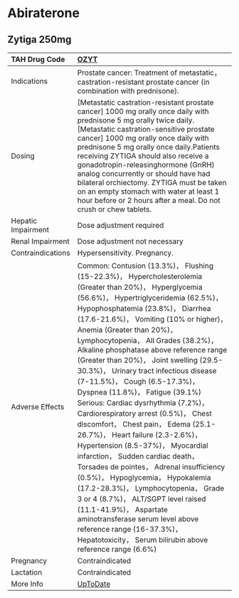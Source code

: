 # Abiraterone

## Zytiga 250mg

| TAH Drug Code      | [OZYT](https://www.tahsda.org.tw/drugs/hissearch.php?drug_code=OZYT)                                                                                                                                                                                                                                                                                                                                                                                                                                                                                                                                                                                                                                                                                                                                                                                                                                                                                                                                                                                     |
|:-------------------|:---------------------------------------------------------------------------------------------------------------------------------------------------------------------------------------------------------------------------------------------------------------------------------------------------------------------------------------------------------------------------------------------------------------------------------------------------------------------------------------------------------------------------------------------------------------------------------------------------------------------------------------------------------------------------------------------------------------------------------------------------------------------------------------------------------------------------------------------------------------------------------------------------------------------------------------------------------------------------------------------------------------------------------------------------------|
| Indications        | Prostate cancer: Treatment of metastatic， castration-resistant prostate cancer (in combination with prednisone).                                                                                                                                                                                                                                                                                                                                                                                                                                                                                                                                                                                                                                                                                                                                                                                                                                                                                                                                        |
| Dosing             | [Metastatic castration-resistant prostate cancer] 1000 mg orally once daily with prednisone 5 mg orally twice daily.[Metastatic castration-sensitive prostate cancer] 1000 mg orally once daily with prednisone 5 mg orally once daily.Patients receiving ZYTIGA should also receive a gonadotropin-releasinghormone (GnRH) analog concurrently or should have had bilateral orchiectomy. ZYTIGA must be taken on an empty stomach with water at least 1 hour before or 2 hours after a meal. Do not crush or chew tablets.                                                                                                                                                                                                                                                                                                                                                                                                                                                                                                                              |
| Hepatic Impairment | Dose adjustment required                                                                                                                                                                                                                                                                                                                                                                                                                                                                                                                                                                                                                                                                                                                                                                                                                                                                                                                                                                                                                                 |
| Renal Impairment   | Dose adjustment not necessary                                                                                                                                                                                                                                                                                                                                                                                                                                                                                                                                                                                                                                                                                                                                                                                                                                                                                                                                                                                                                            |
| Contraindications  | Hypersensitivity. Pregnancy.                                                                                                                                                                                                                                                                                                                                                                                                                                                                                                                                                                                                                                                                                                                                                                                                                                                                                                                                                                                                                             |
| Adverse Effects    | Common: Contusion (13.3%)， Flushing (15-22.3%)， Hypercholesterolemia (Greater than 20%)， Hyperglycemia (56.6%)， Hypertriglyceridemia (62.5%)， Hypophosphatemia (23.8%)， Diarrhea (17.6-21.6%)， Vomiting (10% or higher)， Anemia (Greater than 20%)， Lymphocytopenia， All Grades (38.2%)， Alkaline phosphatase above reference range (Greater than 20%)， Joint swelling (29.5-30.3%)， Urinary tract infectious disease (7-11.5%)， Cough (6.5-17.3%)， Dyspnea (11.8%)， Fatigue (39.1%) Serious: Cardiac dysrhythmia (7.2%)， Cardiorespiratory arrest (0.5%)， Chest discomfort， Chest pain， Edema (25.1-26.7%)， Heart failure (2.3-2.6%)， Hypertension (8.5-37%)， Myocardial infarction， Sudden cardiac death， Torsades de pointes， Adrenal insufficiency (0.5%)， Hypoglycemia， Hypokalemia (17.2-28.3%)， Lymphocytopenia， Grade 3 or 4 (8.7%)， ALT/SGPT level raised (11.1-41.9%)， Aspartate aminotransferase serum level above reference range (16-37.3%)， Hepatotoxicity， Serum bilirubin above reference range (6.6%) |
| Pregnancy          | Contraindicated                                                                                                                                                                                                                                                                                                                                                                                                                                                                                                                                                                                                                                                                                                                                                                                                                                                                                                                                                                                                                                          |
| Lactation          | Contraindicated                                                                                                                                                                                                                                                                                                                                                                                                                                                                                                                                                                                                                                                                                                                                                                                                                                                                                                                                                                                                                                          |
| More Info          | [UpToDate](https://www.uptodate.com/contents/abiraterone-drug-information)                                                                                                                                                                                                                                                                                                                                                                                                                                                                                                                                                                                                                                                                                                                                                                                                                                                                                                                                                                               |

